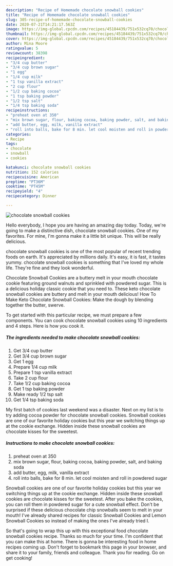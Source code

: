 ```yaml
---
description: "Recipe of Homemade chocolate snowball cookies"
title: "Recipe of Homemade chocolate snowball cookies"
slug: 305-recipe-of-homemade-chocolate-snowball-cookies
date: 2020-07-21T14:21:17.563Z
image: https://img-global.cpcdn.com/recipes/45184439/751x532cq70/chocolate-snowball-cookies-recipe-main-photo.jpg
thumbnail: https://img-global.cpcdn.com/recipes/45184439/751x532cq70/chocolate-snowball-cookies-recipe-main-photo.jpg
cover: https://img-global.cpcdn.com/recipes/45184439/751x532cq70/chocolate-snowball-cookies-recipe-main-photo.jpg
author: Mina Moore
ratingvalue: 5
reviewcount: 38398
recipeingredient:
- "3/4 cup butter"
- "3/4 cup brown sugar"
- "1 egg"
- "1/4 cup milk"
- "1 tsp vanilla extract"
- "2 cup flour"
- "1/2 cup baking cocoa"
- "1 tsp baking powder"
- "1/2 tsp salt"
- "1/4 tsp baking soda"
recipeinstructions:
- "preheat oven at 350"
- "mix brown sugar, flour, baking cocoa, baking powder, salt, and baking soda"
- "add butter, egg, milk, vanilla extract"
- "roll into balls, bake for 8 min. let cool moisten and roll in powdered sugar"
categories:
- Recipe
tags:
- chocolate
- snowball
- cookies

katakunci: chocolate snowball cookies 
nutrition: 152 calories
recipecuisine: American
preptime: "PT36M"
cooktime: "PT45M"
recipeyield: "4"
recipecategory: Dinner

---
```



![chocolate snowball cookies](https://img-global.cpcdn.com/recipes/45184439/751x532cq70/chocolate-snowball-cookies-recipe-main-photo.jpg)

Hello everybody, I hope you are having an amazing day today. Today, we're going to make a distinctive dish, chocolate snowball cookies. One of my favorites. For mine, I'm gonna make it a little bit unique. This will be really delicious.

chocolate snowball cookies is one of the most popular of recent trending foods on earth. It's appreciated by millions daily. It's easy, it is fast, it tastes yummy. chocolate snowball cookies is something that I've loved my whole life. They're fine and they look wonderful.

Chocolate Snowball Cookies are a buttery melt in your mouth chocolate cookie featuring ground walnuts and sprinkled with powdered sugar. This is a delicious holiday classic cookie that you need to. These keto chocolate snowball cookies are buttery and melt in your mouth delicious! How To Make Keto Chocolate Snowball Cookies: Make the dough by blending together the butter, swerve.


To get started with this particular recipe, we must prepare a few components. You can cook chocolate snowball cookies using 10 ingredients and 4 steps. Here is how you cook it.

<!--inarticleads1-->

##### The ingredients needed to make chocolate snowball cookies:

1. Get 3/4 cup butter
1. Get 3/4 cup brown sugar
1. Get 1 egg
1. Prepare 1/4 cup milk
1. Prepare 1 tsp vanilla extract
1. Take 2 cup flour
1. Take 1/2 cup baking cocoa
1. Get 1 tsp baking powder
1. Make ready 1/2 tsp salt
1. Get 1/4 tsp baking soda


My first batch of cookies last weekend was a disaster. Next on my list is to try adding cocoa powder for chocolate snowball cookies. Snowball cookies are one of our favorite holiday cookies but this year we switching things up at the cookie exchange. Hidden inside these snowball cookies are chocolate kisses for the sweetest. 

<!--inarticleads2-->

##### Instructions to make chocolate snowball cookies:

1. preheat oven at 350
1. mix brown sugar, flour, baking cocoa, baking powder, salt, and baking soda
1. add butter, egg, milk, vanilla extract
1. roll into balls, bake for 8 min. let cool moisten and roll in powdered sugar


Snowball cookies are one of our favorite holiday cookies but this year we switching things up at the cookie exchange. Hidden inside these snowball cookies are chocolate kisses for the sweetest. After you bake the cookies, you can roll them in powdered sugar for a cute snowball effect. Don&#39;t be surprised if these delicious chocolate chip snowballs seem to melt in your mouth! I&#39;ve already shared recipes for classic Snowball Cookies and Lemon Snowball Cookies so instead of making the ones I&#39;ve already tried I. 

So that's going to wrap this up with this exceptional food chocolate snowball cookies recipe. Thanks so much for your time. I'm confident that you can make this at home. There is gonna be interesting food in home recipes coming up. Don't forget to bookmark this page in your browser, and share it to your family, friends and colleague. Thank you for reading. Go on get cooking!

